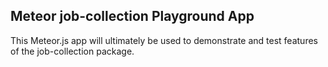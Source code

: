 ## Meteor job-collection Playground App

This Meteor.js app will ultimately be used to demonstrate and test features of the job-collection package.
